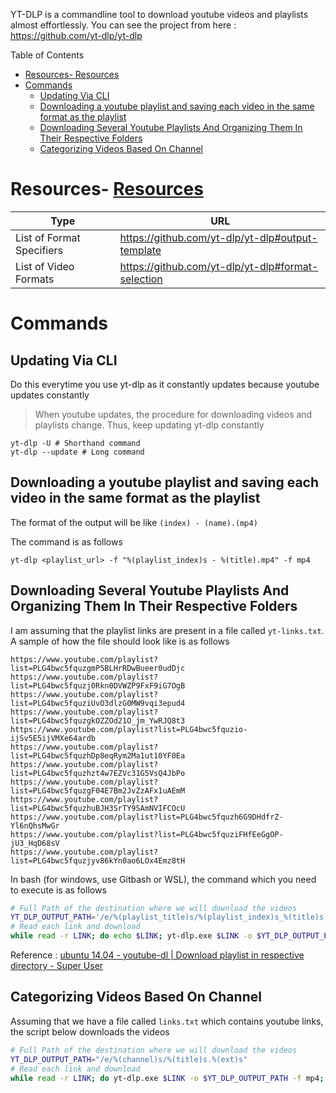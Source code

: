 YT-DLP is a commandline tool to download youtube videos and playlists almost effortlessly. You can see the project from here : https://github.com/yt-dlp/yt-dlp

Table of Contents
- [Resources- Resources](#resources--resources)
- [Commands](#commands)
  - [Updating Via CLI](#updating-via-cli)
  - [Downloading a youtube playlist and saving each video in the same format as the playlist](#downloading-a-youtube-playlist-and-saving-each-video-in-the-same-format-as-the-playlist)
  - [Downloading Several Youtube Playlists And Organizing Them In Their Respective Folders](#downloading-several-youtube-playlists-and-organizing-them-in-their-respective-folders)
  - [Categorizing Videos Based On Channel](#categorizing-videos-based-on-channel)

# Resources- [Resources](#resources)

| Type | URL |
| ----------------- | ------------------- | 
| List of Format Specifiers | https://github.com/yt-dlp/yt-dlp#output-template |
| List of Video Formats | https://github.com/yt-dlp/yt-dlp#format-selection |

# Commands

## Updating Via CLI
Do this everytime you use yt-dlp as it constantly updates because youtube updates constantly
> When youtube updates, the procedure for downloading videos and playlists change. Thus, keep updating yt-dlp constantly

```
yt-dlp -U # Shorthand command
yt-dlp --update # Long command
```

## Downloading a youtube playlist and saving each video in the same format as the playlist
The format of the output will be like
`(index) - (name).(mp4)`

The command is as follows
```
yt-dlp <playlist_url> -f "%(playlist_index)s - %(title).mp4" -f mp4
```

## Downloading Several Youtube Playlists And Organizing Them In Their Respective Folders
I am assuming that the playlist links are present in a file called `yt-links.txt`. A sample of how the file should look like is as follows
```
https://www.youtube.com/playlist?list=PLG4bwc5fquzgmP5BLHrRDwBueer0udDjc
https://www.youtube.com/playlist?list=PLG4bwc5fquzj0Rkn0DVWZP9FxF9iG7OgB
https://www.youtube.com/playlist?list=PLG4bwc5fquziUvO3dlzG0MW9vqi3epud4
https://www.youtube.com/playlist?list=PLG4bwc5fquzgkOZZOd21O_jm_YwRJQ8t3
https://www.youtube.com/playlist?list=PLG4bwc5fquzio-ijSv5E5ijVMXe64ardb
https://www.youtube.com/playlist?list=PLG4bwc5fquzhDp8eqRym2Ma1ut10YF0Ea
https://www.youtube.com/playlist?list=PLG4bwc5fquzhzt4w7EZVc31G5VsQ4JbPo
https://www.youtube.com/playlist?list=PLG4bwc5fquzgF04E7Bm2JvZzAFx1uAEmM
https://www.youtube.com/playlist?list=PLG4bwc5fquzhuBJH3SrTY9SAmNVIFCOcU
https://www.youtube.com/playlist?list=PLG4bwc5fquzh6G9DHdfrZ-Yl6nQhsMwGr
https://www.youtube.com/playlist?list=PLG4bwc5fquziFHfEeGgOP-jU3_HqD68sV
https://www.youtube.com/playlist?list=PLG4bwc5fquzjyv86kYn0ao6LOx4Emz8tH
```

In bash (for windows, use Gitbash or WSL), the command which you need to execute is as follows
```bash
# Full Path of the destination where we will download the videos
YT_DLP_OUTPUT_PATH='/e/%(playlist_title)s/%(playlist_index)s_%(title)s.%(ext)s'
# Read each link and download
while read -r LINK; do echo $LINK; yt-dlp.exe $LINK -o $YT_DLP_OUTPUT_PATH -f mp4 ; done < yt-links.txt
```
Reference : [ubuntu 14.04 - youtube-dl | Download playlist in respective directory - Super User](https://superuser.com/questions/993993/youtube-dl-download-playlist-in-respective-directory)

## Categorizing Videos Based On Channel
Assuming that we have a file called `links.txt` which contains youtube links, the script below downloads the videos
```bash
# Full Path of the destination where we will download the videos
YT_DLP_OUTPUT_PATH="/e/%(channel)s/%(title)s.%(ext)s"
# Read each link and download
while read -r LINK; do yt-dlp.exe $LINK -o $YT_DLP_OUTPUT_PATH -f mp4; done < links.txt
```
